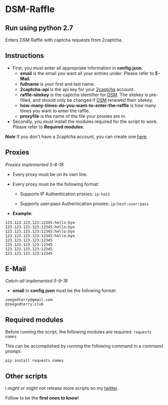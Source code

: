 # DSM-Raffle
## Run using python 2.7

Enters DSM Raffle with captcha requests from 2captcha.

## Instructions

  * First, you must enter all appropriate information in **config.json**.
    * **email** is the email you want all your entries under. Please refer to **E-Mail**.
    * **fullname** is your first and last name.
    * **2captcha-api** is the api key for your [2captcha](https://goo.gl/T1c75n) account.
    * **raffle-sitekey** is the captcha identifier for [DSM](https://www.doverstreetmarket.com/). The sitekey is pre-filled, and should only be changed if [DSM](https://www.doverstreetmarket.com/) renewed their sitekey.
    * **how-many-times-do-you-want-to-enter-the-raffle** is how many times you want to enter the raffle.
    * **proxyfile** is the name of the file your proxies are in.
  * Secondly, you must install the modules required for the script to work. Please refer to **Required modules**.

**_Note_** If you don't have a 2captcha account, you can create one [here](https://goo.gl/T1c75n).

## Proxies
_Proxies implemented 5-8-18_

  * Every proxy must be on its own line.
  * Every proxy must be the following format:

    * Supports IP Authentication proxies:
    ```ip:host```

    * Supports user:pass Authentication proxies:
    ```ip:host:user:pass```


  * **Example**:
  ```
  123.123.123.123:12345:hello:bye
  123.123.123.123:12345:hello:bye
  123.123.123.123:12345:hello:bye
  123.123.123.123:12345:hello:bye
  123.123.123.123:12345
  123.123.123.123:12345
  123.123.123.123:12345
  123.123.123.123:12345
  ```

## E-Mail
_Catch-all implemented 5-9-18_

  * **email** in **config.json** must be the following format:
  ```
  zoegodterry@gmail.com
  @zoegodterry.club
  ```

## Required modules

Before running the script, the following modules are required:
```requests names```

This can be accomplished by running the following command in a command prompt:

```
pip install requests names
```

## Other scripts

I _might or might not_ release more scripts on my [twitter](https://twitter.com/zoegodterry).

Follow to be the **first ones to know**!
